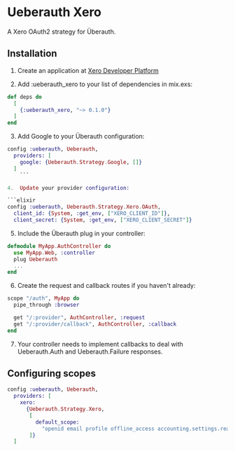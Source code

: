 # Ueberauth Xero

A Xero OAuth2 strategy for Überauth.

## Installation

1. Create an application at [Xero Developer Platform](https://developer.xero.com)

2. Add :ueberauth_xero to your list of dependencies in mix.exs:

```elixir
def deps do
  [
    {:ueberauth_xero, "~> 0.1.0"}
  ]
end
```

3.  Add Google to your Überauth configuration:

```elixir
config :ueberauth, Ueberauth,
  providers: [
    google: {Ueberauth.Strategy.Google, []}
  ]
    ```

4.  Update your provider configuration:

```elixir
config :ueberauth, Ueberauth.Strategy.Xero.OAuth,
  client_id: {System, :get_env, ["XERO_CLIENT_ID"]},
  client_secret: {System, :get_env, ["XERO_CLIENT_SECRET"]}
```

5.  Include the Überauth plug in your controller:

```elixir
defmodule MyApp.AuthController do
  use MyApp.Web, :controller
  plug Ueberauth
  ...
end
```

6.  Create the request and callback routes if you haven't already:

```elixir
scope "/auth", MyApp do
  pipe_through :browser

  get "/:provider", AuthController, :request
  get "/:provider/callback", AuthController, :callback
end
```

7. Your controller needs to implement callbacks to deal with Ueberauth.Auth and Ueberauth.Failure responses.



## Configuring scopes

```elixir
config :ueberauth, Ueberauth,
  providers: [
    xero:
      {Ueberauth.Strategy.Xero,
       [
         default_scope:
           "openid email profile offline_access accounting.settings.read accounting.transactions accounting.contacts"
       ]}
  ]
```